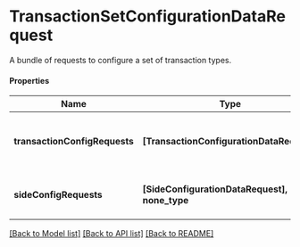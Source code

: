 # TransactionSetConfigurationDataRequest

A bundle of requests to configure a set of transaction types.

#### Properties
Name | Type | Description | Notes
------------ | ------------- | ------------- | -------------
**transactionConfigRequests** | **[TransactionConfigurationDataRequest]** | Collection of transaction type models | 
**sideConfigRequests** | **[SideConfigurationDataRequest], none_type** | Collection of side definition requests. | [optional] 

[[Back to Model list]](../README.md#documentation-for-models) [[Back to API list]](../README.md#documentation-for-api-endpoints) [[Back to README]](../README.md)

